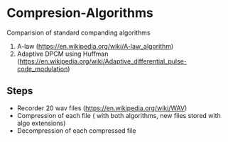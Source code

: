 # Compresion-Algorithms

Comparision of standard companding algorithms
  1. A-law (https://en.wikipedia.org/wiki/A-law_algorithm)
  2. Adaptive DPCM using Huffman (https://en.wikipedia.org/wiki/Adaptive_differential_pulse-code_modulation)

## Steps 
* Recorder 20 wav files (https://en.wikipedia.org/wiki/WAV)
* Compression of each file ( with both algorithms, new files stored with algo extensions)
* Decompression of each compressed file
